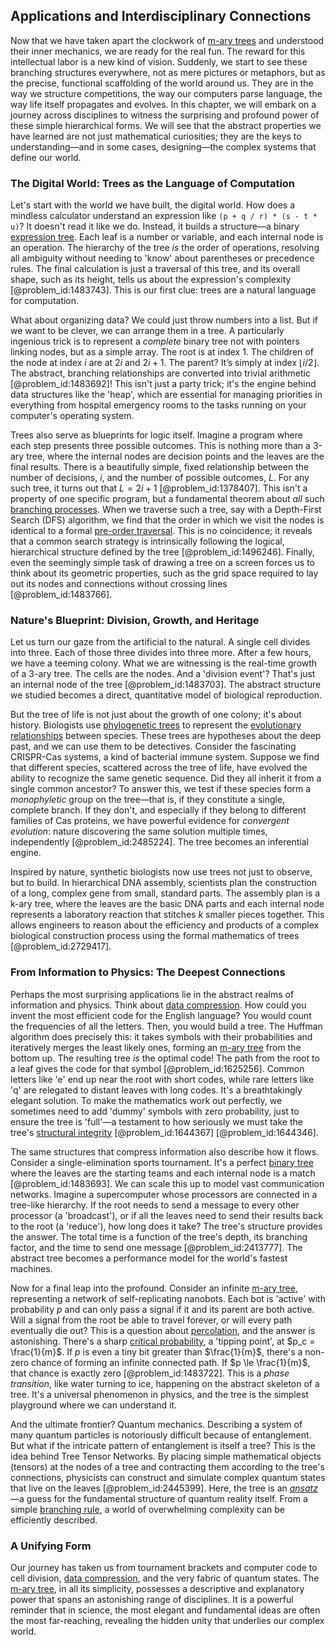 ## Applications and Interdisciplinary Connections

Now that we have taken apart the clockwork of [m-ary trees](@article_id:263047) and understood their inner mechanics, we are ready for the real fun. The reward for this intellectual labor is a new kind of vision. Suddenly, we start to see these branching structures everywhere, not as mere pictures or metaphors, but as the precise, functional scaffolding of the world around us. They are in the way we structure competitions, the way our computers parse language, the way life itself propagates and evolves. In this chapter, we will embark on a journey across disciplines to witness the surprising and profound power of these simple hierarchical forms. We will see that the abstract properties we have learned are not just mathematical curiosities; they are the keys to understanding—and in some cases, designing—the complex systems that define our world.

### The Digital World: Trees as the Language of Computation

Let's start with the world we have built, the digital world. How does a mindless calculator understand an expression like `(p + q / r) * (s - t * u)`? It doesn't read it like we do. Instead, it builds a structure—a binary [expression tree](@article_id:266731). Each leaf is a number or variable, and each internal node is an operation. The hierarchy of the tree *is* the order of operations, resolving all ambiguity without needing to 'know' about parentheses or precedence rules. The final calculation is just a traversal of this tree, and its overall shape, such as its height, tells us about the expression's complexity [@problem_id:1483743]. This is our first clue: trees are a natural language for computation.

What about organizing data? We could just throw numbers into a list. But if we want to be clever, we can arrange them in a tree. A particularly ingenious trick is to represent a *complete* binary tree not with pointers linking nodes, but as a simple array. The root is at index 1. The children of the node at index $i$ are at $2i$ and $2i+1$. The parent? It’s simply at index $\lfloor i/2 \rfloor$. The abstract, branching relationships are converted into trivial arithmetic [@problem_id:1483692]! This isn't just a party trick; it's the engine behind data structures like the 'heap', which are essential for managing priorities in everything from hospital emergency rooms to the tasks running on your computer's operating system.

Trees also serve as blueprints for logic itself. Imagine a program where each step presents three possible outcomes. This is nothing more than a 3-ary tree, where the internal nodes are decision points and the leaves are the final results. There is a beautifully simple, fixed relationship between the number of decisions, $i$, and the number of possible outcomes, $L$. For any such tree, it turns out that $L = 2i + 1$ [@problem_id:1378407]. This isn't a property of one specific program, but a fundamental theorem about *all* such [branching processes](@article_id:275554). When we traverse such a tree, say with a Depth-First Search (DFS) algorithm, we find that the order in which we visit the nodes is identical to a formal [pre-order traversal](@article_id:262958). This is no coincidence; it reveals that a common search strategy is intrinsically following the logical, hierarchical structure defined by the tree [@problem_id:1496246]. Finally, even the seemingly simple task of drawing a tree on a screen forces us to think about its geometric properties, such as the grid space required to lay out its nodes and connections without crossing lines [@problem_id:1483766].

### Nature's Blueprint: Division, Growth, and Heritage

Let us turn our gaze from the artificial to the natural. A single cell divides into three. Each of those three divides into three more. After a few hours, we have a teeming colony. What we are witnessing is the real-time growth of a 3-ary tree. The cells are the nodes. And a 'division event'? That's just an internal node of the tree [@problem_id:1483703]. The abstract structure we studied becomes a direct, quantitative model of biological reproduction.

But the tree of life is not just about the growth of one colony; it's about history. Biologists use [phylogenetic trees](@article_id:140012) to represent the [evolutionary relationships](@article_id:175214) between species. These trees are hypotheses about the deep past, and we can use them to be detectives. Consider the fascinating CRISPR-Cas systems, a kind of bacterial immune system. Suppose we find that different species, scattered across the tree of life, have evolved the ability to recognize the same genetic sequence. Did they all inherit it from a single common ancestor? To answer this, we test if these species form a *monophyletic* group on the tree—that is, if they constitute a single, complete branch. If they don't, and especially if they belong to different families of Cas proteins, we have powerful evidence for *convergent evolution*: nature discovering the same solution multiple times, independently [@problem_id:2485224]. The tree becomes an inferential engine.

Inspired by nature, synthetic biologists now use trees not just to observe, but to build. In hierarchical DNA assembly, scientists plan the construction of a long, complex gene from small, standard parts. The assembly plan is a k-ary tree, where the leaves are the basic DNA parts and each internal node represents a laboratory reaction that stitches $k$ smaller pieces together. This allows engineers to reason about the efficiency and products of a complex biological construction process using the formal mathematics of trees [@problem_id:2729417].

### From Information to Physics: The Deepest Connections

Perhaps the most surprising applications lie in the abstract realms of information and physics. Think about [data compression](@article_id:137206). How could you invent the most efficient code for the English language? You would count the frequencies of all the letters. Then, you would build a tree. The Huffman algorithm does precisely this: it takes symbols with their probabilities and iteratively merges the least likely ones, forming an [m-ary tree](@article_id:267471) from the bottom up. The resulting tree *is* the optimal code! The path from the root to a leaf gives the code for that symbol [@problem_id:1625256]. Common letters like 'e' end up near the root with short codes, while rare letters like 'q' are relegated to distant leaves with long codes. It's a breathtakingly elegant solution. To make the mathematics work out perfectly, we sometimes need to add 'dummy' symbols with zero probability, just to ensure the tree is 'full'—a testament to how seriously we must take the tree's [structural integrity](@article_id:164825) [@problem_id:1644367] [@problem_id:1644346].

The same structures that compress information also describe how it flows. Consider a single-elimination sports tournament. It's a perfect [binary tree](@article_id:263385) where the leaves are the starting teams and each internal node is a match [@problem_id:1483693]. We can scale this up to model vast communication networks. Imagine a supercomputer whose processors are connected in a tree-like hierarchy. If the root needs to send a message to every other processor (a 'broadcast'), or if all the leaves need to send their results back to the root (a 'reduce'), how long does it take? The tree's structure provides the answer. The total time is a function of the tree's depth, its branching factor, and the time to send one message [@problem_id:2413777]. The abstract tree becomes a performance model for the world's fastest machines.

Now for a final leap into the profound. Consider an infinite [m-ary tree](@article_id:267471), representing a network of self-replicating nanobots. Each bot is 'active' with probability $p$ and can only pass a signal if it and its parent are both active. Will a signal from the root be able to travel forever, or will every path eventually die out? This is a question about [percolation](@article_id:158292), and the answer is astonishing. There's a sharp [critical probability](@article_id:181675), a 'tipping point', at $p_c = \frac{1}{m}$. If $p$ is even a tiny bit greater than $\frac{1}{m}$, there's a non-zero chance of forming an infinite connected path. If $p \le \frac{1}{m}$, that chance is exactly zero [@problem_id:1483722]. This is a *phase transition*, like water turning to ice, happening on the abstract skeleton of a tree. It's a universal phenomenon in physics, and the tree is the simplest playground where we can understand it.

And the ultimate frontier? Quantum mechanics. Describing a system of many quantum particles is notoriously difficult because of entanglement. But what if the intricate pattern of entanglement is itself a tree? This is the idea behind Tree Tensor Networks. By placing simple mathematical objects (tensors) at the nodes of a tree and contracting them according to the tree's connections, physicists can construct and simulate complex quantum states that live on the leaves [@problem_id:2445399]. Here, the tree is an *[ansatz](@article_id:183890)*—a guess for the fundamental structure of quantum reality itself. From a simple [branching rule](@article_id:136383), a world of overwhelming complexity can be efficiently described.

### A Unifying Form

Our journey has taken us from tournament brackets and computer code to cell division, [data compression](@article_id:137206), and the very fabric of quantum states. The [m-ary tree](@article_id:267471), in all its simplicity, possesses a descriptive and explanatory power that spans an astonishing range of disciplines. It is a powerful reminder that in science, the most elegant and fundamental ideas are often the most far-reaching, revealing the hidden unity that underlies our complex world.